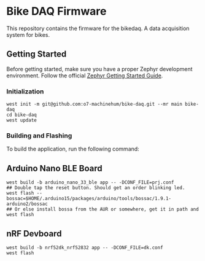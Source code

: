 # Bike DAQ Firmware
This repository contains the firmware for the bikedaq. A data acquisition system for bikes.

## Getting Started
Before getting started, make sure you have a proper Zephyr development
environment. Follow the official
[Zephyr Getting Started Guide](https://docs.zephyrproject.org/latest/getting_started/index.html).

### Initialization
```shell
west init -m git@github.com:o7-machinehum/bike-daq.git --mr main bike-daq
cd bike-daq
west update
```

### Building and Flashing
To build the application, run the following command:

## Arduino Nano BLE Board
```shell
west build -b arduino_nano_33_ble app -- -DCONF_FILE=prj.conf
## Double tap the reset button. Should get an order blinking led.
west flash --bossac=$HOME/.arduino15/packages/arduino/tools/bossac/1.9.1-arduino2/bossac
## Or else install bossa from the AUR or somewhere, get it in path and
west flash
```

## nRF Devboard
```shell
west build -b nrf52dk_nrf52832 app -- -DCONF_FILE=dk.conf
west flash
```
